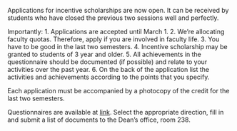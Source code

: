 Applications for incentive scholarships are now open. It can be received by students who have closed the previous two sessions well and perfectly.

Importantly: 1. Applications are accepted until March 1. 2. We’re allocating faculty quotas. Therefore, apply if you are involved in faculty life. 3. You have to be good in the last two semesters. 4. Incentive scholarship may be granted to students of 3 year and older. 5. All achievements in the questionnaire should be documented (if possible) and relate to your activities over the past year. 6. On the back of the application list the activities and achievements according to the points that you specify.

Each application must be accompanied by a photocopy of the credit for the last two semesters.

Questionnaires are available at [link](https://vk.com/doc24974484_492320611?hash=c317d4f3d162b34617&dl=5e0e926e99af5c0c0b). Select the appropriate direction, fill in and submit a list of documents to the Dean’s office, room 238.